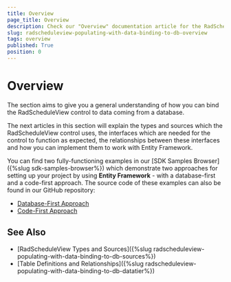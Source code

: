 ```yaml
---
title: Overview
page_title: Overview
description: Check our "Overview" documentation article for the RadScheduleView WPF control.
slug: radscheduleview-populating-with-data-binding-to-db-overview
tags: overview
published: True
position: 0
---
```


# Overview

The section aims to give you a general understanding of how you can bind the RadScheduleView control to data coming from a database.

The next articles in this section will explain the types and sources which the RadScheduleView control uses, the interfaces which are needed for the control to function as expected, the relationships between these interfaces and how you can implement them to work with Entity Framework.

You can find two fully-functioning examples in our [SDK Samples Browser]({%slug sdk-samples-browser%}) which demonstrate two approaches for setting up your project by using **Entity Framework** - with a database-first and a code-first approach. The source code of these examples can also be found in our GitHub repository:

* [Database-First Approach](https://github.com/telerik/xaml-sdk/tree/master/ScheduleView/Database)
* [Code-First Approach](https://github.com/telerik/xaml-sdk/tree/master/ScheduleView/DatabaseEntityFramework)

## See Also

 * [RadScheduleView Types and Sources]({%slug radscheduleview-populating-with-data-binding-to-db-sources%})
 * [Table Definitions and Relationships]({%slug radscheduleview-populating-with-data-binding-to-db-datatier%})
